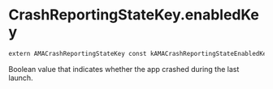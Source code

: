 # CrashReportingStateKey.enabledKey

```swift translate=no
extern AMACrashReportingStateKey const kAMACrashReportingStateEnabledKey enabledKey;
```

Boolean value that indicates whether the app crashed during the last launch.

